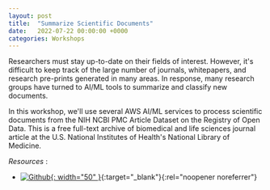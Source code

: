 ```yaml
---
layout: post
title:  "Summarize Scientific Documents"
date:   2022-07-22 00:00:00 +0000
categories: Workshops 
---
```


Researchers must stay up-to-date on their fields of interest. However, it's difficult to keep track of the large number of journals, whitepapers, and research pre-prints generated in many areas. In response, many research groups have turned to AI/ML tools to summarize and classify new documents.

In this workshop, we'll use several AWS AI/ML services to process scientific documents from the NIH NCBI PMC Article Dataset on the Registry of Open Data. This is a free full-text archive of biomedical and life sciences journal article at the U.S. National Institutes of Health's National Library of Medicine.

*Resources* :

* [![Github](https://github.githubassets.com/images/modules/logos_page/GitHub-Mark.png){: width="50" }](https://github.com/aws-samples/aws-healthcare-lifescience-ai-ml-sample-notebooks/blob/main/workshops/Summarize_Scientific_Documents/Summarize-Scientific-Documents.ipynb){:target="_blank"}{:rel="noopener noreferrer"}
